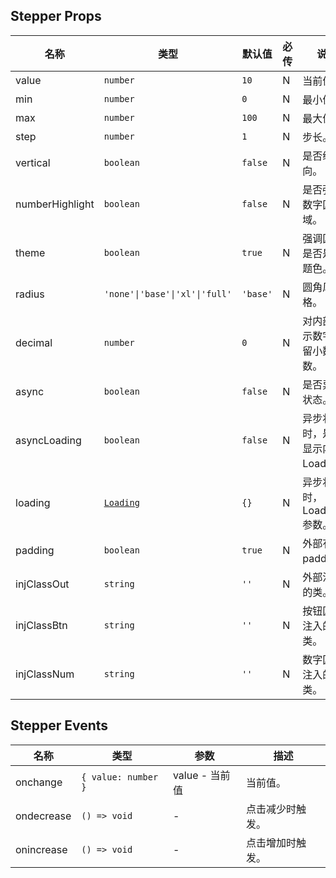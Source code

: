 ## Stepper Props

| 名称            | 类型                                                            | 默认值   | 必传 | 说明                               |
| --------------- | --------------------------------------------------------------- | -------- | ---- | ---------------------------------- |
| value           | `number`                                                        | `10`     | N    | 当前值。                           |
| min             | `number`                                                        | `0`      | N    | 最小值。                           |
| max             | `number`                                                        | `100`    | N    | 最大值。                           |
| step            | `number`                                                        | `1`      | N    | 步长。                             |
| vertical        | `boolean`                                                       | `false`  | N    | 是否纵向。                         |
| numberHighlight | `boolean`                                                       | `false`  | N    | 是否强调数字区域。                 |
| theme           | `boolean`                                                       | `true`   | N    | 强调区域是否是主题色。             |
| radius          | `'none'\|'base'\|'xl'\|'full'`                                  | `'base'` | N    | 圆角风格。                         |
| decimal         | `number`                                                        | `0`      | N    | 对内部显示数字保留小数位数。       |
| async           | `boolean`                                                       | `false`  | N    | 是否异步状态。                     |
| asyncLoading    | `boolean`                                                       | `false`  | N    | 异步状态时，是否显示内部 Loading。 |
| loading         | [`Loading`](https://stdf.design/#/components?nav=loading&tab=1) | `{}`     | N    | 异步状态时，Loading 参数。         |
| padding         | `boolean`                                                       | `true`   | N    | 外部有无 padding。                 |
| injClassOut     | `string`                                                        | `''`     | N    | 外部注入的类。                     |
| injClassBtn     | `string`                                                        | `''`     | N    | 按钮区域注入的类。                 |
| injClassNum     | `string`                                                        | `''`     | N    | 数字区域注入的类。                 |

## Stepper Events

| 名称       | 类型                | 参数           | 描述             |
| ---------- | ------------------- | -------------- | ---------------- |
| onchange   | `{ value: number }` | value - 当前值 | 当前值。         |
| ondecrease | `() => void`        | -              | 点击减少时触发。 |
| onincrease | `() => void`        | -              | 点击增加时触发。 |
